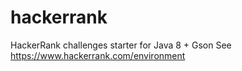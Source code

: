 # hackerrank
HackerRank challenges starter for Java 8 + Gson
See https://www.hackerrank.com/environment
